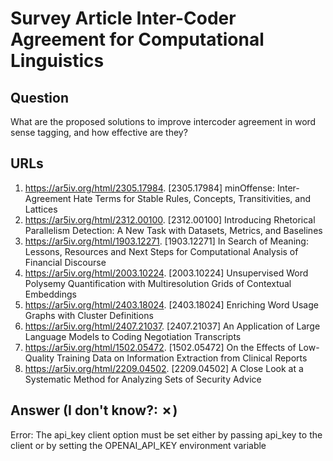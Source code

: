 # Survey Article Inter-Coder Agreement for Computational Linguistics

## Question

What are the proposed solutions to improve intercoder agreement in word sense tagging, and how effective are they?

## URLs

1. https://ar5iv.org/html/2305.17984. [2305.17984] minOffense: Inter-Agreement Hate Terms for Stable Rules, Concepts, Transitivities, and Lattices
2. https://ar5iv.org/html/2312.00100. [2312.00100] Introducing Rhetorical Parallelism Detection: A New Task with Datasets, Metrics, and Baselines
3. https://ar5iv.org/html/1903.12271. [1903.12271] In Search of Meaning: Lessons, Resources and Next Steps for Computational Analysis of Financial Discourse
4. https://ar5iv.org/html/2003.10224. [2003.10224] Unsupervised Word Polysemy Quantification with Multiresolution Grids of Contextual Embeddings
5. https://ar5iv.org/html/2403.18024. [2403.18024] Enriching Word Usage Graphs with Cluster Definitions
6. https://ar5iv.org/html/2407.21037. [2407.21037] An Application of Large Language Models to Coding Negotiation Transcripts
7. https://ar5iv.org/html/1502.05472. [1502.05472] On the Effects of Low-Quality Training Data on Information Extraction from Clinical Reports
8. https://ar5iv.org/html/2209.04502. [2209.04502] A Close Look at a Systematic Method for Analyzing Sets of Security Advice

## Answer (I don't know?: ✗)

Error: The api_key client option must be set either by passing api_key to the client or by setting the OPENAI_API_KEY environment variable